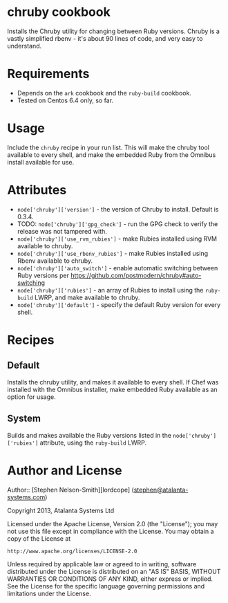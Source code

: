 # chruby cookbook

Installs the Chruby utility for changing between Ruby versions.  Chruby is a vastly simplified rbenv - it's about 90 lines of code, and very easy to understand.

# Requirements

- Depends on the `ark` cookbook and the `ruby-build` cookbook.
- Tested on Centos 6.4 only, so far.

# Usage

Include the `chruby` recipe in your run list.  This will make the chruby tool available to every shell, and make the embedded Ruby from the Omnibus install available for use.

# Attributes

- `node['chruby']['version']` - the version of Chruby to install.  Default is 0.3.4.
- TODO: `node['chruby']['gpg_check']` - run the GPG check to verify the release was not tampered with.
- `node['chruby']['use_rvm_rubies']` - make Rubies installed using RVM available to chruby.
- `node['chruby']['use_rbenv_rubies']` - make Rubies installed using Rbenv available to chruby.
- `node['chruby']['auto_switch']` - enable automatic switching between Ruby versions per https://github.com/postmodern/chruby#auto-switching
- `node['chruby']['rubies']` - an array of Rubies to install using the `ruby-build` LWRP, and make available to chruby.
- `node['chruby']['default']` - specify the default Ruby version for every shell.
 
# Recipes

## Default

Installs the chruby utility, and makes it available to every shell.  If Chef was installed with the Omnibus installer, make embedded Ruby available as an option for usage.

## System

Builds and makes available the Ruby versions listed in the `node['chruby']['rubies']` attribute, using the `ruby-build` LWRP.

# Author and License

Author:: [Stephen Nelson-Smith][lordcope] (<stephen@atalanta-systems.com>)

Copyright 2013, Atalanta Systems Ltd 

Licensed under the Apache License, Version 2.0 (the "License");
you may not use this file except in compliance with the License.
You may obtain a copy of the License at

    http://www.apache.org/licenses/LICENSE-2.0

Unless required by applicable law or agreed to in writing, software
distributed under the License is distributed on an "AS IS" BASIS,
WITHOUT WARRANTIES OR CONDITIONS OF ANY KIND, either express or implied.
See the License for the specific language governing permissions and
limitations under the License.

